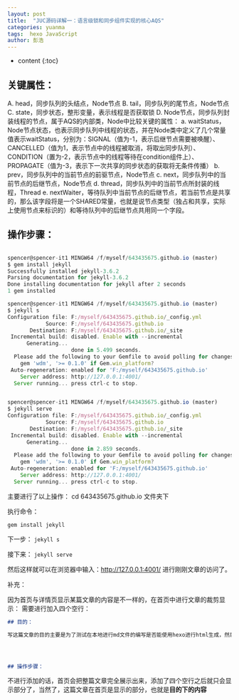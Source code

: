 ```yaml
---
layout: post
title:  "JUC源码详解一：语言级锁和同步组件实现的核心AQS"
categories: yuanma
tags:  hexo JavaScript
author: 彭浩
---
```


* content
{:toc}

## 关键属性：

A. head，同步队列的头结点，Node节点
B. tail，同步队列的尾节点，Node节点
C. state，同步状态，整形变量，表示线程是否获取锁
D. Node节点，同步队列封装线程的节点，属于AQS的内部类，Node中比较关键的属性：
  a. waitStatus，Node节点状态，也表示同步队列中线程的状态，并在Node类中定义了几个常量值表示waitStatus，分别为：SIGNAL（值为-1，表示后继节点需要被唤醒）、CANCELLED（值为1，表示节点中的线程被取消，将取出同步队列）、CONDITION（置为-2，表示节点中的线程等待在condition组件上）、PROPAGATE（值为-3，表示下一次共享的同步状态的获取将无条件传播）
  b. prev，同步队列中的当前节点的前驱节点，Node节点
  c. next，同步队列中的当前节点的后继节点，Node节点
  d. thread，同步队列中的当前节点所封装的线程，Thread
  e. nextWaiter，等待队列中当前节点的后继节点，若当前节点是共享的，那么该字段将是一个SHARED常量，也就是说节点类型（独占和共享，实际上使用节点来标识的）和等待队列中的后继节点共用同一个字段。




## 操作步骤：

```js

spencer@spencer-it1 MINGW64 /f/myself/643435675.github.io (master)
$ gem install jekyll
Successfully installed jekyll-3.6.2
Parsing documentation for jekyll-3.6.2
Done installing documentation for jekyll after 2 seconds
1 gem installed

spencer@spencer-it1 MINGW64 /f/myself/643435675.github.io (master)
$ jekyll s
Configuration file: F:/myself/643435675.github.io/_config.yml
            Source: F:/myself/643435675.github.io
       Destination: F:/myself/643435675.github.io/_site
 Incremental build: disabled. Enable with --incremental
      Generating...
                    done in 5.499 seconds.
  Please add the following to your Gemfile to avoid polling for changes:
    gem 'wdm', '>= 0.1.0' if Gem.win_platform?
 Auto-regeneration: enabled for 'F:/myself/643435675.github.io'
    Server address: http://127.0.0.1:4001/
  Server running... press ctrl-c to stop.


spencer@spencer-it1 MINGW64 /f/myself/643435675.github.io (master)
$ jekyll serve
Configuration file: F:/myself/643435675.github.io/_config.yml
            Source: F:/myself/643435675.github.io
       Destination: F:/myself/643435675.github.io/_site
 Incremental build: disabled. Enable with --incremental
      Generating...
                    done in 2.859 seconds.
  Please add the following to your Gemfile to avoid polling for changes:
    gem 'wdm', '>= 0.1.0' if Gem.win_platform?
 Auto-regeneration: enabled for 'F:/myself/643435675.github.io'
    Server address: http://127.0.0.1:4001/
  Server running... press ctrl-c to stop.

```

主要进行了以上操作：
cd 643435675.github.io  文件夹下

执行命令：

`gem install jekyll `

下一步：
`jekyll s`

接下来：
`jekyll serve`

然后这样就可以在浏览器中输入：http://127.0.0.1:4001/ 进行刚刚文章的访问了。


补充：

因为首页与详情页显示某篇文章的内容是不一样的，在首页中进行文章的裁剪显示：
需要进行加入四个空行：
```md
## 目的：

写这篇文章的目的主要是为了测试在本地进行md文件的编写是否能使用hexo进行html生成，然后上传到github上，通过访问https://day21.top 这个网站查看能否看到最新的文章




## 操作步骤：
```

不进行添加的话，首页会把整篇文章完全展示出来，添加了四个空行之后就只会显示部分了，当然了，这篇文章在首页是显示的部分，也就是**目的下的内容**


